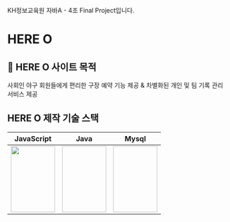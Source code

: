 KH정보교육원 자바A - 4조 Final Project입니다.

# HERE O

## :rocket: HERE O 사이트 목적

사회인 야구 회원들에게 편리한 구장 예약 기능 제공 & 차별화된 개인 및 팀 기록 관리 서비스 제공

## HERE O 제작 기술 스택

| JavaScript                                                                                                                    | Java                                                                                                              | Mysql                                                                                                                    |
| ----------------------------------------------------------------------------------------------------------------------------- | ----------------------------------------------------------------------------------------------------------------- | ------------------------------------------------------------------------------------------------------------------------ |
| <img src="https://cdn.iconscout.com/icon/free/png-512/javascript-2038874-1720087.png?f=avif&w=256" width="100" height="150"/> | <img scr="https://icons8.com/icon/13679/java" width="100" height="150"/> | <img scr="https://cdn.iconscout.com/icon/free/png-512/mysql-3521596-2945040.png?f=avif&w=256" width="100" height="150"/> |
